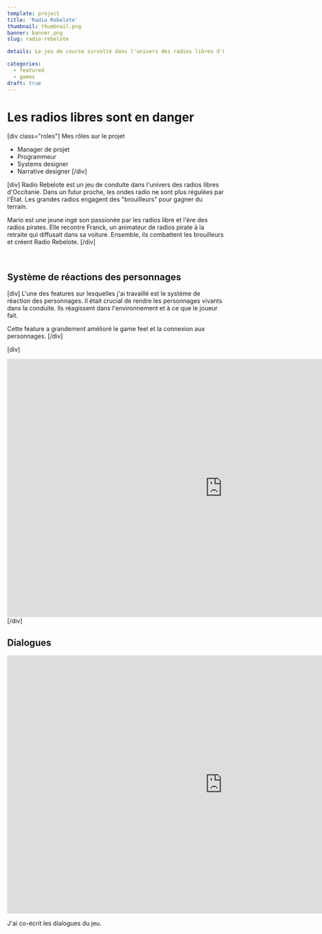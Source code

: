 ```yaml
---
template: project
title: 'Radio Rebelote'
thumbnail: thumbnail.png
banner: banner.png
slug: radio-rebelote

details: Le jeu de course survolté dans l'univers des radios libres d'Occitanie.

categories:
  - featured
  - games
draft: true
---
```




# Les radios libres sont en danger

[div class="roles"]
Mes rôles sur le projet
* Manager de projet
* Programmeur
* Systems designer
* Narrative designer
[/div]

[div]
Radio Rebelote est un jeu de conduite dans l'univers des radios libres d'Occitanie. Dans un futur proche, les ondes radio ne sont plus régulées par l'État. Les grandes radios engagent des "brouilleurs" pour gagner du terrain.

Mario est une jeune ingé son passionée par les radios libre et l'ère des radios pirates. Elle recontre Franck, un animateur de radios pirate à la retraite qui diffusait dans sa voiture. Ensemble, ils combattent les brouilleurs et créent Radio Rebelote.
[/div]


<br>

## Système de réactions des personnages

[div]
L'une des features sur lesquelles j'ai travaillé est le système de réaction des personnages. Il était crucial de rendre les personnages vivants dans la conduite. Ils réagissent dans l'environnement et à ce que le joueur fait.

Cette feature a grandement amélioré le game feel et la connexion aux personnages.
[/div]

[div]
<iframe width="1000" height="600" src="https://www.youtube-nocookie.com/embed/SciVzSdXT-o?start=4" title="YouTube video player" frameborder="0" allow="accelerometer; autoplay; clipboard-write; encrypted-media; gyroscope; picture-in-picture" allowfullscreen></iframe>
[/div]

<br>

## Dialogues

<iframe width="1000" height="600" src="https://www.youtube-nocookie.com/embed/zTCpCg-eKyE" title="YouTube video player" frameborder="0" allow="accelerometer; autoplay; clipboard-write; encrypted-media; gyroscope; picture-in-picture" allowfullscreen></iframe>

J'ai co-écrit les dialogues du jeu.